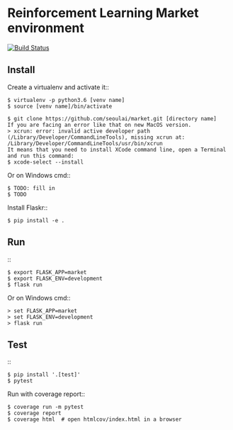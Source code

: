 # Reinforcement Learning Market environment

[![Build Status](https://api.travis-ci.com/seoulai/market.svg?branch=master)](https://travis-ci.com/seoulai/market)

## Install

Create a virtualenv and activate it::

    $ virtualenv -p python3.6 [venv name]
    $ source [venv name]/bin/activate

    $ git clone https://github.com/seoulai/market.git [directory name]
    If you are facing an error like that on new MacOS version.
    > xcrun: error: invalid active developer path (/Library/Developer/CommandLineTools), missing xcrun at: /Library/Developer/CommandLineTools/usr/bin/xcrun
    It means that you need to install XCode command line, open a Terminal and run this command:
    $ xcode-select --install

Or on Windows cmd::

    $ TODO: fill in
    $ TODO

Install Flaskr::

    $ pip install -e .

## Run

::

    $ export FLASK_APP=market
    $ export FLASK_ENV=development
    $ flask run

Or on Windows cmd::

    > set FLASK_APP=market
    > set FLASK_ENV=development
    > flask run

## Test

::

    $ pip install '.[test]'
    $ pytest

Run with coverage report::

    $ coverage run -m pytest
    $ coverage report
    $ coverage html  # open htmlcov/index.html in a browser
